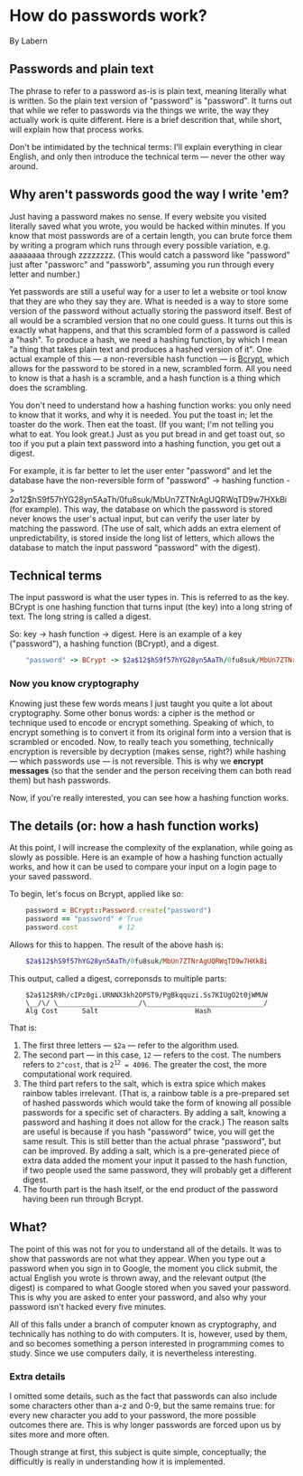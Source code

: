 # How do passwords work?
By Labern

## Passwords and plain text
The phrase to refer to a password as-is is plain text, meaning literally what is written. So the plain text version of "password" is "password". It turns out that while we refer to passwords via the things we write, the way they actually work is quite different. Here is a brief descrition that, while short, will explain how that process works. 

Don't be intimidated by the technical terms: I'll explain everything in clear English, and only then introduce the technical term — never the other way around.

## Why aren't passwords good the way I write 'em?
Just having a password makes no sense. If every website you visited literally saved what you wrote, you would be hacked within minutes. If you know that most passwords are of a certain length, you can brute force them by writing a program which runs through every possible variation, e.g. aaaaaaaa through zzzzzzzz. (This would catch a password like "password" just after "passworc" and "passworb", assuming you run through every letter and number.) 

Yet passwords are still a useful way for a user to let a website or tool know that they are who they say they are. What is needed is a way to store some version of the password without actually storing the password itself. Best of all would be a scrambled version that no one could guess. It turns out this is exactly what happens, and that this scrambled form of a password is called a "hash". To produce a hash, we need a hashing function, by which I mean "a thing that takes plain text and produces a hashed version of it". One actual example of this — a non-reversible hash function — is [Bcrypt](https://github.com/bcrypt-ruby/bcrypt-ruby), which allows for the password to be stored in a new, scrambled form. All you need to know is that a hash is a scramble, and a hash function is a thing which does the scrambling. 

You don't need to understand how a hashing function works: you only need to know that it works, and why it is needed. You put the toast in; let the toaster do the work. Then eat the toast. (If you want; I'm not telling you what to eat. You look great.) Just as you put bread in and get toast out, so too if you put a plain text password into a hashing function, you get out a digest.

For example, it is far better to let the user enter "password" and let the database have the non-reversible form of "password" -> hashing function -> $2a$12$hS9f57hYG28yn5AaTh/0fu8suk/MbUn7ZTNrAgUQRWqTD9w7HXkBi (for example). This way, the database on which the password is stored never knows the user's actual input, but can verify the user later by matching the password. (The use of salt, which adds an extra element of unpredictability, is stored inside the long list of letters, which allows the database to match the input password "password" with the digest).

## Technical terms

The input password is what the user types in. This is referred to as the key. BCrypt is one hashing function that turns input (the key) into a long string of text. The long string is called a digest. 

So: key -> hash function -> digest. Here is an example of a key ("password"), a hashing function (BCrypt), and a digest.

```ruby
    "password" -> BCrypt -> $2a$12$hS9f57hYG28yn5AaTh/0fu8suk/MbUn7ZTNrAgUQRWqTD9w7HXkBi
```

### Now you know cryptography
Knowing just these few words means I just taught you quite a lot about cryptography. Some other bonus words: a cipher is the method or technique used to encode or encrypt something. Speaking of which, to encrypt something is to convert it from its original form into a version that is scrambled or encoded. Now, to really teach you something, technically encryption is reversible by decryption (makes sense, right?) while hashing — which passwords use — is not reversible. This is why we **encrypt messages** (so that the sender and the person receiving them can both read them) but hash passwords.

Now, if you're really interested, you can see how a hashing function works.

## The details (or: how a hash function works)

At this point, I will increase the complexity of the explanation, while going as slowly as possible. Here is an example of how a hashing function actually works, and how it can be used to compare your input on a login page to your saved password.

To begin, let's focus on Bcrypt, applied like so:

```Ruby
    password = BCrypt::Password.create("password")
    password == "password" # True
    password.cost          # 12
```

Allows for this to happen. The result of the above hash is:

```Ruby
    $2a$12$hS9f57hYG28yn5AaTh/0fu8suk/MbUn7ZTNrAgUQRWqTD9w7HXkBi
```

This output, called a digest, correponsds to multiple parts:

```
    $2a$12$R9h/cIPz0gi.URNNX3kh2OPST9/PgBkqquzi.Ss7KIUgO2t0jWMUW
    \__/\/ \____________________/\_____________________________/
    Alg Cost      Salt                        Hash
```

That is:

1. The first three letters — <code>$2a</code> — refer to the algorithm used.
2. The second part — in this case, <code>12</code> — refers to the cost. The numbers refers to <code>2^cost</code>, that is <code>2<sup>12</sup> = 4096</code>. The greater the cost, the more computational work required.
3. The third part refers to the salt, which is extra spice which makes rainbow tables irrelevant. (That is, a rainbow table is a pre-prepared set of hashed passwords which would take the form of knowing all possible passwords for a specific set of characters. By adding a salt, knowing a password and hashing it does not allow for the crack.) The reason salts are useful is because if you hash "password" twice, you will get the same result. This is still better than the actual phrase "password", but can be improved. By adding a salt, which is a pre-generated piece of extra data added the moment your input it passed to the hash function, if two people used the same password, they will probably get a different digest.
4. The fourth part is the hash itself, or the end product of the password having been run through Bcrypt.

## What?
The point of this was not for you to understand all of the details. It was to show that passwords are not what they appear. When you type out a password when you sign in to Google, the moment you click submit, the actual English you wrote is thrown away, and the relevant output (the digest) is compared to what Google stored when you saved your password. This is why you are asked to enter your password, and also why your password isn't hacked every five minutes.

All of this falls under a branch of computer known as cryptography, and technically has nothing to do with computers. It is, however, used by them, and so becomes something a person interested in programming comes to study. Since we use computers daily, it is nevertheless interesting.

### Extra details
I omitted some details, such as the fact that passwords can also include some characters other than a-z and 0-9, but the same remains true: for every new character you add to your password, the more possible outcomes there are. This is why longer passwords are forced upon us by sites more and more often.

Though strange at first, this subject is quite simple, conceptually; the difficultly is really in understanding how it is implemented.
